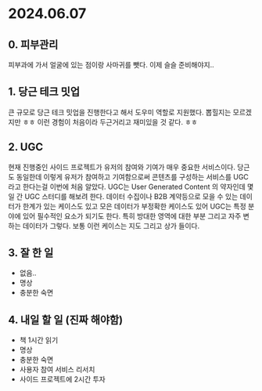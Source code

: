 # 2024.06.07

## 0. 피부관리

피부과에 가서 얼굴에 있는 점이랑 사마귀를 뺏다. 이제 슬슬 준비해야지..

## 1. 당근 테크 밋업

큰 규모로 당근 테크 밋업을 진행한다고 해서 도우미 역할로 지원했다. 뽑힐지는 모르겠지만 ㅎㅎ 이런 경험이 처음이라 두근거리고 재미있을 것 같다. ㅎㅎ

## 2. UGC

현재 진행중인 사이드 프로젝트가 유저의 참여와 기여가 매우 중요한 서비스이다. 당근도 동일한데 이렇게 유저가 참여하고 기여함으로써 콘텐츠를 구성하는 서비스를 UGC라고 한다는걸 이번에 처음 알았다. UGC는 User Generated Content 의 약자인데 몇 일 간 UGC 스터디를 해보려 한다. 데이터 수집이나 B2B 계약등으로 모을 수 있는 데이터가 한계가 있는 케이스도 있고 모은 데이터가 부정확한 케이스도 있어 UGC는 특정 분야에 있어 필수적인 요소가 되기도 한다. 특히 방대한 영역에 대한 부분 그리고 자주 변하는 데이터가 그렇다. 보통 이런 케이스는 지도 그리고 상가 들이다.

## 3. 잘 한 일

- 없음..
- 명상
- 충분한 숙면

## 4. 내일 할 일 (진짜 해야함)

- 책 1시간 읽기
- 명상
- 충분한 숙면
- 사용자 참여 서비스 리서치
- 사이드 프로젝트에 2시간 투자
